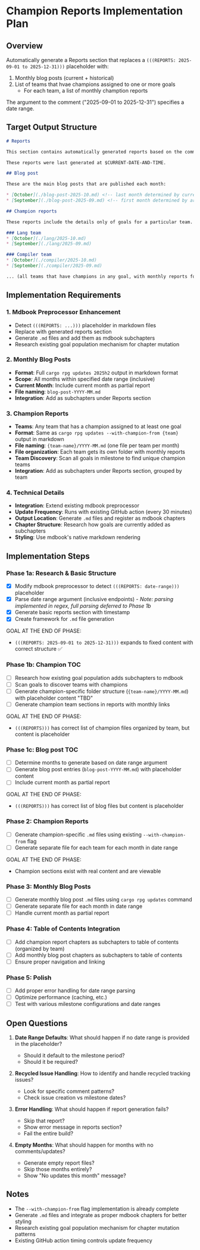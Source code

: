 # Champion Reports Implementation Plan

## Overview

Automatically generate a Reports section that replaces a `(((REPORTS: 2025-09-01 to 2025-12-31)))` placeholder with:

1. Monthly blog posts (current + historical)
2. List of teams that hvae champions assigned to one or more goals
   * For each team, a list of monthly chamption reports

The argument to the comment ("2025-09-01 to 2025-12-31") specifies a date range.

## Target Output Structure

```markdown
# Reports

This section contains automatically generated reports based on the comments left in the goal tracking issues.

These reports were last generated at $CURRENT-DATE-AND-TIME.

## Blog post

These are the main blog posts that are published each month:

* [October](./blog-post-2025-10.md) <!-- last month determined by current month -->
* [September](./blog-post-2025-09.md) <!-- first month determined by argument to the command -->

## Champion reports

These reports include the details only of goals for a particular team.

### Lang team
* [October](./lang/2025-10.md)
* [September](./lang/2025-09.md)

### Compiler team
* [October](./compiler/2025-10.md)
* [September](./compiler/2025-09.md)

... (all teams that have champions in any goal, with monthly reports for each)
```

## Implementation Requirements

### 1. Mdbook Preprocessor Enhancement
- Detect `(((REPORTS: ...)))` placeholder in markdown files
- Replace with generated reports section
- Generate `.md` files and add them as mdbook subchapters
- Research existing goal population mechanism for chapter mutation

### 2. Monthly Blog Posts
- **Format**: Full `cargo rpg updates 2025h2` output in markdown format
- **Scope**: All months within specified date range (inclusive)
- **Current Month**: Include current month as partial report
- **File naming**: `blog-post-YYYY-MM.md`
- **Integration**: Add as subchapters under Reports section

### 3. Champion Reports  
- **Teams**: Any team that has a champion assigned to at least one goal
- **Format**: Same as `cargo rpg updates --with-champion-from {team}` output in markdown
- **File naming**: `{team-name}/YYYY-MM.md` (one file per team per month)
- **File organization**: Each team gets its own folder with monthly reports
- **Team Discovery**: Scan all goals in milestone to find unique champion teams
- **Integration**: Add as subchapters under Reports section, grouped by team

### 4. Technical Details
- **Integration**: Extend existing mdbook preprocessor
- **Update Frequency**: Runs with existing GitHub action (every 30 minutes)
- **Output Location**: Generate `.md` files and register as mdbook chapters
- **Chapter Structure**: Research how goals are currently added as subchapters
- **Styling**: Use mdbook's native markdown rendering

## Implementation Steps

### Phase 1a: Research & Basic Structure
- [x] Modify mdbook preprocessor to detect `(((REPORTS: date-range)))` placeholder
- [x] Parse date range argument (inclusive endpoints) - *Note: parsing implemented in regex, full parsing deferred to Phase 1b*
- [x] Generate basic reports section with timestamp
- [x] Create framework for `.md` file generation

GOAL AT THE END OF PHASE:
* `(((REPORTS: 2025-09-01 to 2025-12-31)))` expands to fixed content with correct structure ✅

### Phase 1b: Champion TOC
- [ ] Research how existing goal population adds subchapters to mdbook
- [ ] Scan goals to discover teams with champions
- [ ] Generate champion-specific folder structure (`{team-name}/YYYY-MM.md`) with placeholder content "TBD"
- [ ] Generate champion team sections in reports with monthly links

GOAL AT THE END OF PHASE:
* `(((REPORTS)))` has correct list of champion files organized by team, but content is placeholder

### Phase 1c: Blog post TOC
- [ ] Determine months to generate based on date range argument
- [ ] Generate blog post entries (`blog-post-YYYY-MM.md`) with placeholder content
- [ ] Include current month as partial report

GOAL AT THE END OF PHASE:
* `(((REPORTS)))` has correct list of blog files but content is placeholder

### Phase 2: Champion Reports
- [ ] Generate champion-specific `.md` files using existing `--with-champion-from` flag
- [ ] Generate separate file for each team for each month in date range

GOAL AT THE END OF PHASE:
* Champion sections exist with real content and are viewable

### Phase 3: Monthly Blog Posts
- [ ] Generate monthly blog post `.md` files using `cargo rpg updates` command
- [ ] Generate separate file for each month in date range
- [ ] Handle current month as partial report

### Phase 4: Table of Contents Integration
- [ ] Add champion report chapters as subchapters to table of contents (organized by team)
- [ ] Add monthly blog post chapters as subchapters to table of contents
- [ ] Ensure proper navigation and linking

### Phase 5: Polish
- [ ] Add proper error handling for date range parsing
- [ ] Optimize performance (caching, etc.)
- [ ] Test with various milestone configurations and date ranges

## Open Questions

1. **Date Range Defaults**: What should happen if no date range is provided in the placeholder?
   - Should it default to the milestone period?
   - Should it be required?

2. **Recycled Issue Handling**: How to identify and handle recycled tracking issues?
   - Look for specific comment patterns?
   - Check issue creation vs milestone dates?

3. **Error Handling**: What should happen if report generation fails?
   - Skip that report?
   - Show error message in reports section?
   - Fail the entire build?

4. **Empty Months**: What should happen for months with no comments/updates?
   - Generate empty report files?
   - Skip those months entirely?
   - Show "No updates this month" message?

## Notes

- The `--with-champion-from` flag implementation is already complete
- Generate `.md` files and integrate as proper mdbook chapters for better styling
- Research existing goal population mechanism for chapter mutation patterns
- Existing GitHub action timing controls update frequency
